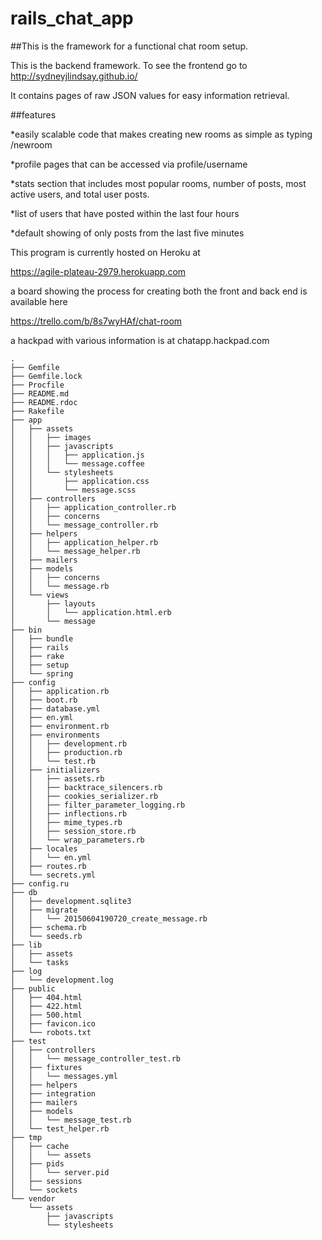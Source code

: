# rails_chat_app

##This is the framework for a functional chat room setup.

This is the backend framework. To see the frontend go to http://sydneyjlindsay.github.io/


It contains pages of raw JSON values for easy information retrieval.

##features

*easily scalable code that makes creating new rooms as simple as typing /newroom

*profile pages that can be accessed via profile/username

*stats section that includes most popular rooms, number of posts, most active users, and total user posts.

*list of users that have posted within the last four hours

*default showing of only posts from the last five minutes

This program is currently hosted on Heroku at

https://agile-plateau-2979.herokuapp.com

a board showing the process for creating both the front and back end is available here

https://trello.com/b/8s7wyHAf/chat-room

a hackpad with various information is at chatapp.hackpad.com

```
.
├── Gemfile
├── Gemfile.lock
├── Procfile
├── README.md
├── README.rdoc
├── Rakefile
├── app
│   ├── assets
│   │   ├── images
│   │   ├── javascripts
│   │   │   ├── application.js
│   │   │   └── message.coffee
│   │   └── stylesheets
│   │       ├── application.css
│   │       └── message.scss
│   ├── controllers
│   │   ├── application_controller.rb
│   │   ├── concerns
│   │   └── message_controller.rb
│   ├── helpers
│   │   ├── application_helper.rb
│   │   └── message_helper.rb
│   ├── mailers
│   ├── models
│   │   ├── concerns
│   │   └── message.rb
│   └── views
│       ├── layouts
│       │   └── application.html.erb
│       └── message
├── bin
│   ├── bundle
│   ├── rails
│   ├── rake
│   ├── setup
│   └── spring
├── config
│   ├── application.rb
│   ├── boot.rb
│   ├── database.yml
│   ├── en.yml
│   ├── environment.rb
│   ├── environments
│   │   ├── development.rb
│   │   ├── production.rb
│   │   └── test.rb
│   ├── initializers
│   │   ├── assets.rb
│   │   ├── backtrace_silencers.rb
│   │   ├── cookies_serializer.rb
│   │   ├── filter_parameter_logging.rb
│   │   ├── inflections.rb
│   │   ├── mime_types.rb
│   │   ├── session_store.rb
│   │   └── wrap_parameters.rb
│   ├── locales
│   │   └── en.yml
│   ├── routes.rb
│   └── secrets.yml
├── config.ru
├── db
│   ├── development.sqlite3
│   ├── migrate
│   │   └── 20150604190720_create_message.rb
│   ├── schema.rb
│   └── seeds.rb
├── lib
│   ├── assets
│   └── tasks
├── log
│   └── development.log
├── public
│   ├── 404.html
│   ├── 422.html
│   ├── 500.html
│   ├── favicon.ico
│   └── robots.txt
├── test
│   ├── controllers
│   │   └── message_controller_test.rb
│   ├── fixtures
│   │   └── messages.yml
│   ├── helpers
│   ├── integration
│   ├── mailers
│   ├── models
│   │   └── message_test.rb
│   └── test_helper.rb
├── tmp
│   ├── cache
│   │   └── assets
│   ├── pids
│   │   └── server.pid
│   ├── sessions
│   └── sockets
└── vendor
    └── assets
        ├── javascripts
        └── stylesheets
```
